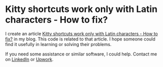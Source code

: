 # Kitty shortcuts work only with Latin characters - How to fix?

I create an article [Kitty shortcuts work only with Latin characters - How to fix?](https://jakeroid.com/blog/kitty-shortcuts-work-only-with-latin-characters-how-to-fix/) in my blog.
This code is related to that article.
I hope someone could find it usefully in learning or solving their problems.

If you need some assistance or similar software, I could help.
Contact me on [LinkedIn](https://www.linkedin.com/in/ivan-karabadzhak/) or [Upwork](https://www.upwork.com/freelancers/ivank6).